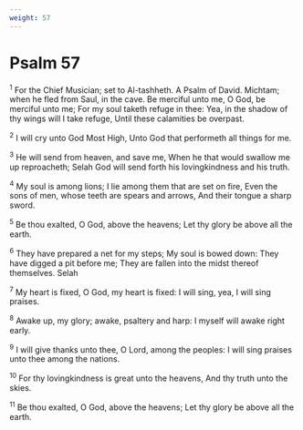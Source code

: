 ```yaml
---
weight: 57
---
```


# Psalm 57

<sup>1</sup> For the Chief Musician; set to Al-tashheth. A Psalm of David. Michtam; when he fled from Saul, in the cave. Be merciful unto me, O God, be merciful unto me; For my soul taketh refuge in thee: Yea, in the shadow of thy wings will I take refuge, Until these calamities be overpast. 

<sup>2</sup> I will cry unto God Most High, Unto God that performeth all things for me. 

<sup>3</sup> He will send from heaven, and save me, When he that would swallow me up reproacheth; Selah God will send forth his lovingkindness and his truth. 

<sup>4</sup> My soul is among lions; I lie among them that are set on fire, Even the sons of men, whose teeth are spears and arrows, And their tongue a sharp sword. 

<sup>5</sup> Be thou exalted, O God, above the heavens; Let thy glory be above all the earth. 

<sup>6</sup> They have prepared a net for my steps; My soul is bowed down: They have digged a pit before me; They are fallen into the midst thereof themselves. Selah 

<sup>7</sup> My heart is fixed, O God, my heart is fixed: I will sing, yea, I will sing praises. 

<sup>8</sup> Awake up, my glory; awake, psaltery and harp: I myself will awake right early. 

<sup>9</sup> I will give thanks unto thee, O Lord, among the peoples: I will sing praises unto thee among the nations. 

<sup>10</sup> For thy lovingkindness is great unto the heavens, And thy truth unto the skies. 

<sup>11</sup> Be thou exalted, O God, above the heavens; Let thy glory be above all the earth. 


